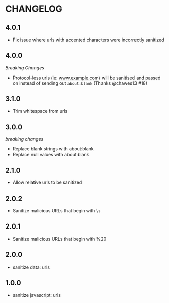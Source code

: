 CHANGELOG
=========

## 4.0.1

* Fix issue where urls with accented characters were incorrectly sanitized

## 4.0.0

_Breaking Changes_
* Protocol-less urls (ie: www.example.com) will be sanitised and passed on instead of sending out `about:blank` (Thanks @chawes13 #18)

## 3.1.0
* Trim whitespace from urls

## 3.0.0

_breaking changes_

* Replace blank strings with about:blank
* Replace null values with about:blank

## 2.1.0
* Allow relative urls to be sanitized

## 2.0.2
* Sanitize malicious URLs that begin with `\s`

## 2.0.1
* Sanitize malicious URLs that begin with %20

## 2.0.0
* sanitize data: urls

## 1.0.0
* sanitize javascript: urls
